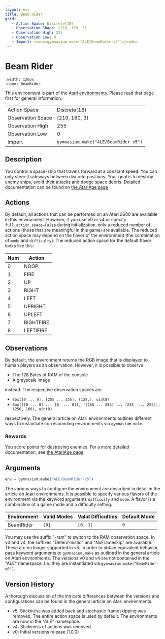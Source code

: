 ```yaml
---
layout: env
title: Beam Rider
grid:
   - Action Space: Discrete(18)
   - Observation Shape: (210, 160, 3)
   - Observation High: 255
   - Observation Low: 0
   - Import: <code>gymnasium.make("ALE/BeamRider-v5")</code>
---
```


# Beam Rider

```{figure} ../../_static/videos/atari/beam_rider.gif
:width: 120px
:name: BeamRider
```

This environment is part of the <a href='..'>Atari environments</a>. Please read that page first for general information.

|                   |                                      |
|-------------------|--------------------------------------|
| Action Space      | Discrete(18)                         |
| Observation Space | (210, 160, 3)                        |
| Observation High  | 255                                  |
| Observation Low   | 0                                    |
| Import            | `gymnasium.make("ALE/BeamRider-v5")` |

## Description

You control a space-ship that travels forward at a constant speed. You can only steer it sideways between discrete
positions. Your goal is to destroy enemy ships, avoid their attacks and dodge space debris.
Detailed documentation can be found on [the AtariAge page](https://atariage.com/manual_thumbs.php?SystemID=2600&SoftwareID=860&itemTypeID=MANUAL)

## Actions

By default, all actions that can be performed on an Atari 2600 are available in this environment.
However, if you use v0 or v4 or specify `full_action_space=False` during initialization, only a reduced
number of actions (those that are meaningful in this game) are available. The reduced action space may depend
on the flavor of the environment (the combination of `mode` and `difficulty`). The reduced action space for the default
flavor looks like this:

| Num | Action      |
|-----|-------------|
| 0   | NOOP        |
| 1   | FIRE        |
| 2   | UP          |
| 3   | RIGHT       |
| 4   | LEFT        |
| 5   | UPRIGHT     |
| 6   | UPLEFT      |
| 7   | RIGHTFIRE   |
| 8   | LEFTIFIRE   |

## Observations

By default, the environment returns the RGB image that is displayed to human players as an observation. However, it is
possible to observe

- The 128 Bytes of RAM of the console
- A grayscale image

instead. The respective observation spaces are

- `Box([0 ... 0], [255 ... 255], (128,), uint8)`
- `Box([[0 ... 0]
 ...
 [0  ... 0]], [[255 ... 255]
 ...
 [255  ... 255]], (250, 160), uint8)
`

respectively. The general article on Atari environments outlines different ways to instantiate corresponding environments
via `gymnasium.make`.

### Rewards

You score points for destroying enemies.
For a more detailed documentation, see [the AtariAge page](https://atariage.com/manual_thumbs.php?SystemID=2600&SoftwareID=860&itemTypeID=MANUAL).

## Arguments

```python
env = gymnasium.make("ALE/BeamRider-v5")
```

The various ways to configure the environment are described in detail in the article on Atari environments.
It is possible to specify various flavors of the environment via the keyword arguments `difficulty` and `mode`.
A flavor is a combination of a game mode and a difficulty setting.

| Environment | Valid Modes | Valid Difficulties | Default Mode |
|-------------|-------------|--------------------|--------------|
| BeamRider   | `[0]`       | `[0, 1]`           | `0`          |

You may use the suffix "-ram" to switch to the RAM observation space. In v0 and v4, the suffixes "Deterministic" and "NoFrameskip"
are available. These are no longer supported in v5. In order to obtain equivalent behavior, pass keyword arguments to `gymnasium.make` as outlined in
the general article on Atari environments.
The versions v0 and v4 are not contained in the "ALE" namespace. I.e. they are instantiated via `gymnasium.make("BeamRider-v0")`.

## Version History

A thorough discussion of the intricate differences between the versions and configurations can be found in the
general article on Atari environments.

* v5: Stickiness was added back and stochastic frameskipping was removed. The entire action space is used by default. The environments are now in the "ALE" namespace.
* v4: Stickiness of actions was removed
* v0: Initial versions release (1.0.0)
